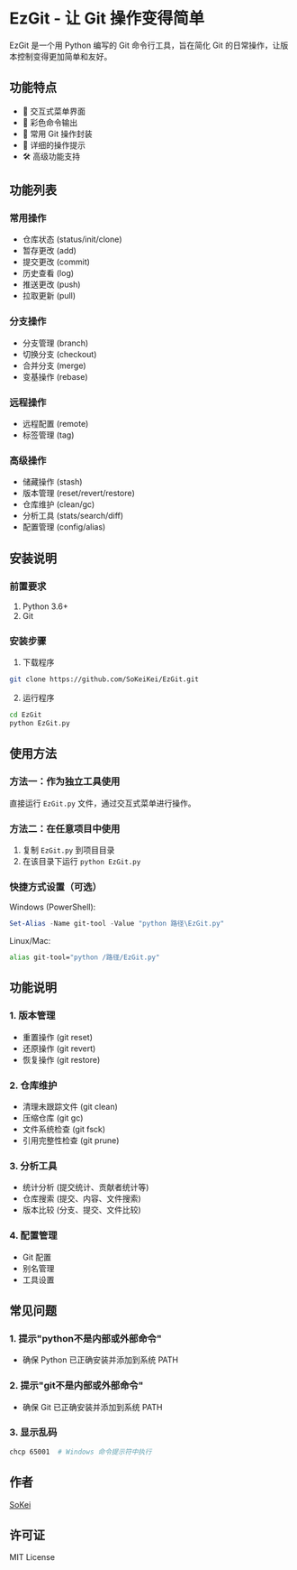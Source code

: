 # EzGit - 让 Git 操作变得简单

EzGit 是一个用 Python 编写的 Git 命令行工具，旨在简化 Git 的日常操作，让版本控制变得更加简单和友好。

## 功能特点

- 🌟 交互式菜单界面
- 🎨 彩色命令输出
- 🔧 常用 Git 操作封装
- 📝 详细的操作提示
- 🛠️ 高级功能支持

## 功能列表

### 常用操作
- 仓库状态 (status/init/clone)
- 暂存更改 (add)
- 提交更改 (commit)
- 历史查看 (log)
- 推送更改 (push)
- 拉取更新 (pull)

### 分支操作
- 分支管理 (branch)
- 切换分支 (checkout)
- 合并分支 (merge)
- 变基操作 (rebase)

### 远程操作
- 远程配置 (remote)
- 标签管理 (tag)

### 高级操作
- 储藏操作 (stash)
- 版本管理 (reset/revert/restore)
- 仓库维护 (clean/gc)
- 分析工具 (stats/search/diff)
- 配置管理 (config/alias)

## 安装说明

### 前置要求

1. Python 3.6+
2. Git

### 安装步骤

1. 下载程序
```bash
git clone https://github.com/SoKeiKei/EzGit.git
```

2. 运行程序
```bash
cd EzGit
python EzGit.py
```

## 使用方法

### 方法一：作为独立工具使用

直接运行 `EzGit.py` 文件，通过交互式菜单进行操作。

### 方法二：在任意项目中使用

1. 复制 `EzGit.py` 到项目目录
2. 在该目录下运行 `python EzGit.py`

### 快捷方式设置（可选）

Windows (PowerShell):
```powershell
Set-Alias -Name git-tool -Value "python 路径\EzGit.py"
```

Linux/Mac:
```bash
alias git-tool="python /路径/EzGit.py"
```

## 功能说明

### 1. 版本管理
- 重置操作 (git reset)
- 还原操作 (git revert)
- 恢复操作 (git restore)

### 2. 仓库维护
- 清理未跟踪文件 (git clean)
- 压缩仓库 (git gc)
- 文件系统检查 (git fsck)
- 引用完整性检查 (git prune)

### 3. 分析工具
- 统计分析 (提交统计、贡献者统计等)
- 仓库搜索 (提交、内容、文件搜索)
- 版本比较 (分支、提交、文件比较)

### 4. 配置管理
- Git 配置
- 别名管理
- 工具设置

## 常见问题

### 1. 提示"python不是内部或外部命令"
- 确保 Python 已正确安装并添加到系统 PATH

### 2. 提示"git不是内部或外部命令"
- 确保 Git 已正确安装并添加到系统 PATH

### 3. 显示乱码
```bash
chcp 65001  # Windows 命令提示符中执行
```

## 作者

[SoKei](https://github.com/SoKeiKei)

## 许可证

MIT License
